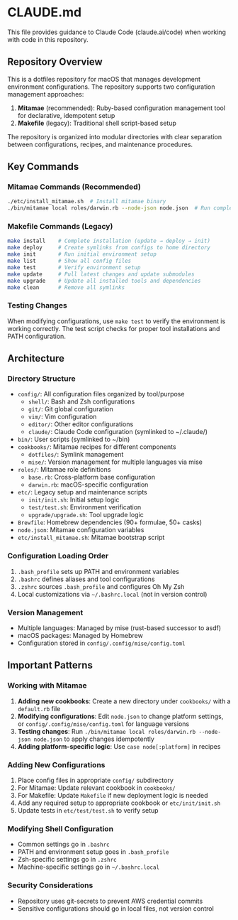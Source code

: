 # CLAUDE.md

This file provides guidance to Claude Code (claude.ai/code) when working with code in this repository.

## Repository Overview

This is a dotfiles repository for macOS that manages development environment configurations. The repository supports two configuration management approaches:
1. **Mitamae** (recommended): Ruby-based configuration management tool for declarative, idempotent setup
2. **Makefile** (legacy): Traditional shell script-based setup

The repository is organized into modular directories with clear separation between configurations, recipes, and maintenance procedures.

## Key Commands

### Mitamae Commands (Recommended)
```bash
./etc/install_mitamae.sh  # Install mitamae binary
./bin/mitamae local roles/darwin.rb --node-json node.json  # Run complete Mitamae setup
```

### Makefile Commands (Legacy)
```bash
make install    # Complete installation (update → deploy → init)
make deploy     # Create symlinks from configs to home directory
make init       # Run initial environment setup
make list       # Show all config files
make test       # Verify environment setup
make update     # Pull latest changes and update submodules
make upgrade    # Update all installed tools and dependencies
make clean      # Remove all symlinks
```

### Testing Changes
When modifying configurations, use `make test` to verify the environment is working correctly. The test script checks for proper tool installations and PATH configuration.

## Architecture

### Directory Structure
- `config/`: All configuration files organized by tool/purpose
  - `shell/`: Bash and Zsh configurations
  - `git/`: Git global configuration
  - `vim/`: Vim configuration
  - `editor/`: Other editor configurations
  - `claude/`: Claude Code configuration (symlinked to ~/.claude/)
- `bin/`: User scripts (symlinked to ~/bin)
- `cookbooks/`: Mitamae recipes for different components
  - `dotfiles/`: Symlink management
  - `mise/`: Version management for multiple languages via mise
- `roles/`: Mitamae role definitions
  - `base.rb`: Cross-platform base configuration
  - `darwin.rb`: macOS-specific configuration
- `etc/`: Legacy setup and maintenance scripts
  - `init/init.sh`: Initial setup logic
  - `test/test.sh`: Environment verification
  - `upgrade/upgrade.sh`: Tool upgrade logic
- `Brewfile`: Homebrew dependencies (90+ formulae, 50+ casks)
- `node.json`: Mitamae configuration variables
- `etc/install_mitamae.sh`: Mitamae bootstrap script

### Configuration Loading Order
1. `.bash_profile` sets up PATH and environment variables
2. `.bashrc` defines aliases and tool configurations
3. `.zshrc` sources `.bash_profile` and configures Oh My Zsh
4. Local customizations via `~/.bashrc.local` (not in version control)

### Version Management
- Multiple languages: Managed by mise (rust-based successor to asdf)
- macOS packages: Managed by Homebrew
- Configuration stored in `config/.config/mise/config.toml`

## Important Patterns

### Working with Mitamae
1. **Adding new cookbooks**: Create a new directory under `cookbooks/` with a `default.rb` file
2. **Modifying configurations**: Edit `node.json` to change platform settings, or `config/.config/mise/config.toml` for language versions
3. **Testing changes**: Run `./bin/mitamae local roles/darwin.rb --node-json node.json` to apply changes idempotently
4. **Adding platform-specific logic**: Use `case node[:platform]` in recipes

### Adding New Configurations
1. Place config files in appropriate `config/` subdirectory
2. For Mitamae: Update relevant cookbook in `cookbooks/`
3. For Makefile: Update `Makefile` if new deployment logic is needed
4. Add any required setup to appropriate cookbook or `etc/init/init.sh`
5. Update tests in `etc/test/test.sh` to verify setup

### Modifying Shell Configuration
- Common settings go in `.bashrc`
- PATH and environment setup goes in `.bash_profile`
- Zsh-specific settings go in `.zshrc`
- Machine-specific settings go in `~/.bashrc.local`

### Security Considerations
- Repository uses git-secrets to prevent AWS credential commits
- Sensitive configurations should go in local files, not version control